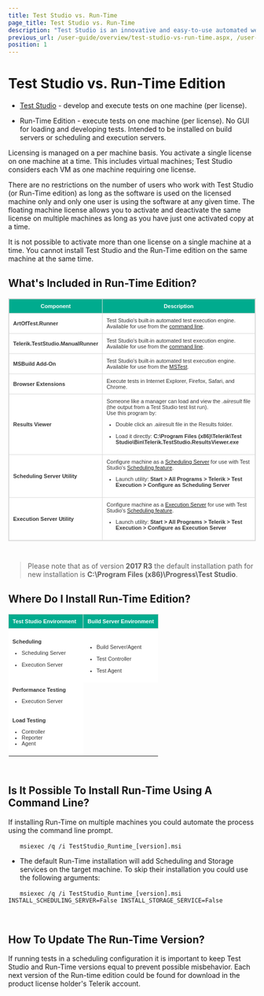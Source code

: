 ```yaml
---
title: Test Studio vs. Run-Time
page_title: Test Studio vs. Run-Time
description: "Test Studio is an innovative and easy-to-use automated web, WPF and load testing solution. Test Studio tests support essential technologies like ASP.NET AJAX, Silverlight, PHP and MVC. HTML5, Testing framework, functional testing, performance testing, load testing, exploratory testing, manual testing."
previous_url: /user-guide/overview/test-studio-vs-run-time.aspx, /user-guide/overview/test-studio-vs-run-time
position: 1
---
```

<style>
table.docs {
font-family: verdana,arial,sans-serif;
font-size:11px;
color:#333333;
border: 1px solid #dbdbdb;
border-collapse: collapse;
}
table.docs th {
color:#fff;
background-color:#00ab8e;
border: 1px solid #dbdbdb;
padding: 8px;
}
table.docs tr {
background-color:#ffffff;
}
table.docs td {
border: 1px solid #dbdbdb;
padding: 8px;
}

</style>

# Test Studio vs. Run-Time Edition

* <a href="http://www.telerik.com/teststudio" target="_blank">Test Studio</a> - develop and execute tests on one machine (per license).

* Run-Time Edition - execute tests on one machine (per license). No GUI for loading and developing tests. Intended to be installed on build servers or scheduling and execution servers.

Licensing is managed on a per machine basis. You activate a single license on one machine at a time. This includes virtual machines; Test Studio considers each VM as one machine requiring one license.

There are no restrictions on the number of users who work with Test Studio (or Run-Time edition) as long as the software is used on the licensed machine only and only one user is using the software at any given time. The floating machine license allows you to activate and deactivate the same license on multiple machines as long as you have just one activated copy at a time.

It is not possible to activate more than one license on a single machine at a time. You cannot install Test Studio and the Run-Time edition on the same machine at the same time.

## What's Included in Run-Time Edition?

<table class="docs">
<tr>
	<th>Component</th><th>Description</th>
</tr>
<tr>
	<td><b>ArtOfTest.Runner</b></td><td>Test Studio's built-in automated test execution engine. Available for use from the <a href="/features/test-runners/artoftest-runner" target="_blank">command line</a>.</td>
</tr>
<tr>
	<td><b>Telerik.TestStudio.ManualRunner</b></td><td>Test Studio's built-in automated test execution engine. Available for use from the <a href="/features/test-runners/artoftest-runner" target="_blank">command line</a>.</td>
</tr>
<tr>
	<td><b>MSBuild Add-On</b></td><td>Test Studio's built-in automated test execution engine. Available for use from the <a href="/features/test-runners/mstest" target="_blank">MSTest</a>.</td>
</tr>
<tr>
	<td><b>Browser Extensions</b></td><td>Execute tests in Internet Explorer, Firefox, Safari, and Chrome.</td>
</tr>
<tr>
	<td><b>Results Viewer</b></td><td>Someone like a manager can load and view the <i>.aiiresult</i> file (the output from a Test Studio test list run).</br> Use this program by:<br/>
	<ul>
    <li>Double click an .aiiresult file in the Results folder.</li></br>
    <li>Load it directly: <b>C:\Program Files (x86)\Telerik\Test Studio\Bin\Telerik.TestStudio.ResultsViewer.exe</b></li> 
	</ul>
</td>
</tr>
<tr>
	<td><b>Scheduling Server Utility</b></td><td>Configure machine as a <a href="/features/scheduling-test-runs/create-scheduling-server" target="_blank">Scheduling Server</a> for use with Test Studio's <a href="/features/scheduling-test-runs/overview" target="_blank">Scheduling feature</a>.<br/> 
	<ul>
    <li>Launch utility: <b>Start > All Programs > Telerik > Test Execution > Configure as Scheduling Server</b></li></td>
	</ul>
</tr>
<tr>
	<td><b>Execution Server Utility</b></td><td>Configure machine as a <a href="/features/scheduling-test-runs/create-execution-server" target="_blank">Execution Server</a> for use with Test Studio's <a href="/features/scheduling-test-runs/overview" target="_blank">Scheduling feature</a>. <br/>
	<ul>
    <li>Launch utility: <b>Start > All Programs > Telerik > Test Execution > Configure as Execution Server</b></li>
	</ul>
</td>
</tr>
</table>

<br>

> Please note that as of version **2017 R3** the default installation path for new installation is **C:\Program Files (x86)\Progress\Test Studio**.

## Where Do I Install Run-Time Edition?


<style>
table.docs1 {
	font-family: verdana,arial,sans-serif;
	font-size:11px;
	color:#333333;
	border-collapse: collapse;
	border:none;
}
table.docs1 th {
	color:#fff;
	background-color:#00ab8e;
	border-width: 1px;
	padding: 8px;
	border-style: solid;
	border-color: #dbdbdb;
}
table.docs1 tr {
	background-color:#ffffff;
	border:none;
}
table.docs1 td {
	border:none;
	padding: 8px;
	
}
</style>
<table class="docs1">
<tr>
	<th>Test Studio Environment &nbsp;</th><th>Build Server Environment</th>
</tr>
<tr>
	<td><b>Scheduling</b>
	<ul>
	<li>Scheduling Server</li></br>
	<li>Execution Server</li>
	</ul>
	</td>     
	<td>
	<ul>
	</br>
	<li>Build Server/Agent</li></br>
	<li>Test Controller</li></br>
	<li>Test Agent</li>
	</ul>
	</td>
</tr>
<tr>
	<td><b>Performance Testing</b> </br>
	<ul>
	<li>Execution Server</li>
	</ul>
	</td>
</tr>
<tr>
	<td><b>Load Testing</b> </br>
	<ul>
	<li>Controller</li>
	<li>Reporter</li>
	<li>Agent</li>
	</td>
</tr>
</table>

<br>

## Is It Possible To Install Run-Time Using A Command Line? 

If installing Run-Time on multiple machines you could automate the process using the command line prompt.

&nbsp; &nbsp; &nbsp; `msiexec /q /i TestStudio_Runtime_[version].msi`

* The default Run-Time installation will add Scheduling and Storage services on the target machine. To skip their installation you could use the following arguments:

&nbsp; &nbsp; &nbsp; `msiexec /q /i TestStudio_Runtime_[version].msi INSTALL_SCHEDULING_SERVER=False INSTALL_STORAGE_SERVICE=False`

<br>

## How To Update The Run-Time Version?

If running tests in a scheduling configuration it is important to keep Test Studio and Run-Time versions equal to prevent possible misbehavior. Each next version of the Run-time edition could be found for download in the product license holder's Telerik account.